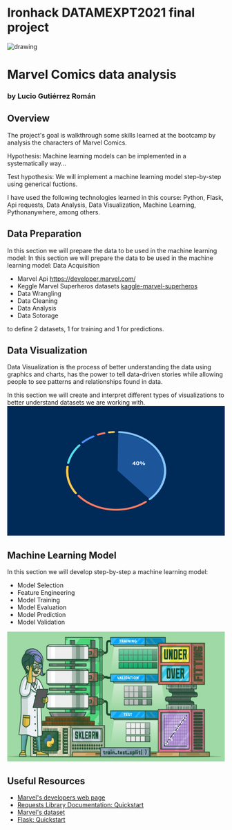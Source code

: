 # Ironhack DATAMEXPT2021 final project

<!-- ![Marvel](./imgs/avengers.gif) -->
<img src="./static/avengers.gif" alt="drawing" height='250' width="1000"/>

# Marvel Comics data analysis

### by Lucio Gutiérrez Román

## Overview
The project's goal is walkthrough some skills learned at the bootcamp by
analysis the characters of Marvel Comics.

Hypothesis: Machine learning models can be implemented in a
systematically way...

Test hypothesis: We will implement a machine learning model step-by-step using generical fuctions.

I have used the following technologies learned in this course: Python,
Flask, Api requests, Data Analysis, Data Visualization, Machine
Learning, Pythonanywhere, among others.

## Data Preparation

In this section we will prepare the data to be used in the machine
learning model:
In this section we will prepare the data to be used in the machine
learning model:
Data Acquisition
* Marvel Api <a href="https://developer.marvel.com/" target="_blank">https://developer.marvel.com/</a>
* Keggle Marvel Superheros datasets <a href="https://www.kaggle.com/dannielr/marvel-superheroes"
            target="_blank">kaggle-marvel-superheros</a>
* Data Wrangling
* Data Cleaning
* Data Analysis
* Data Sotorage

to define 2 datasets, 1 for training and 1 for predictions.


## Data Visualization
Data Visualization is the process of better understanding the data using graphics and charts,
has the power to tell data-driven stories while allowing people to see patterns and relationships
found in data.

In this section we will create and interpret different types of visualizations to better understand
datasets we are working with.
<img src="./static/piechart.gif" alt="drawing" height='300' width="900"/>

## Machine Learning Model
In this section we will develop step-by-step a machine learning model:
* Model Selection
* Feature Engineering
* Model Training
* Model Evaluation
* Model Prediction
* Model Validation
<img src="./static/model-processing.png" alt="drawing" height='300' width="900"/>

## Useful Resources
* [Marvel's developers web page](https://developer.marvel.com/)
* [Requests Library Documentation: Quickstart](http://docs.python-requests.org/en/master/user/quickstart/)
* [Marvel's dataset](https://www.kaggle.com/dannielr/marvel-superheroes)
* [Flask: Quickstart](https://flask.palletsprojects.com/en/2.0.x/quickstart/)
